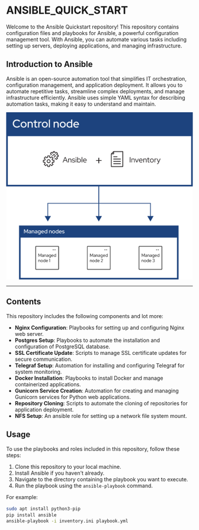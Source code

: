 # ANSIBLE_QUICK_START

Welcome to the Ansible Quickstart repository! This repository contains configuration files and playbooks for Ansible, a powerful configuration management tool. With Ansible, you can automate various tasks including setting up servers, deploying applications, and managing infrastructure.

## Introduction to Ansible

Ansible is an open-source automation tool that simplifies IT orchestration, configuration management, and application deployment. It allows you to automate repetitive tasks, streamline complex deployments, and manage infrastructure efficiently. Ansible uses simple YAML syntax for describing automation tasks, making it easy to understand and maintain.

![Ansible Diagram](ansible_diagram.svg)

-------------------------------------------------------------------------------------------------------------------

## Contents

This repository includes the following components and lot more:

- **Nginx Configuration**: Playbooks for setting up and configuring Nginx web server.
- **Postgres Setup**: Playbooks to automate the installation and configuration of PostgreSQL database.
- **SSL Certificate Update**: Scripts to manage SSL certificate updates for secure communication.
- **Telegraf Setup**: Automation for installing and configuring Telegraf for system monitoring.
- **Docker Installation**: Playbooks to install Docker and manage containerized applications.
- **Gunicorn Service Creation**: Automation for creating and managing Gunicorn services for Python web applications.
- **Repository Cloning**: Scripts to automate the cloning of repositories for application deployment.
- **NFS Setup**: An ansible role for setting up a network file system mount.


## Usage

To use the playbooks and roles included in this repository, follow these steps:

1. Clone this repository to your local machine.
2. Install Ansible if you haven't already.
3. Navigate to the directory containing the playbook you want to execute.
4. Run the playbook using the `ansible-playbook` command.

For example:

```bash
sudo apt install python3-pip
pip install ansible
ansible-playbook -i inventory.ini playbook.yml
